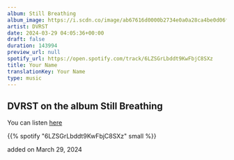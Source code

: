 ```yaml
---
album: Still Breathing
album_image: https://i.scdn.co/image/ab67616d0000b2734e0a0a28ca4be0d06f189f9b
artist: DVRST
date: 2024-03-29 04:05:36+00:00
draft: false
duration: 143994
preview_url: null
spotify_url: https://open.spotify.com/track/6LZSGrLbddt9KwFbjC8SXz
title: Your Name
translationKey: Your Name
type: music
---
```


## DVRST on the album Still Breathing

You can listen [here](https://open.spotify.com/track/6LZSGrLbddt9KwFbjC8SXz)

{{% spotify "6LZSGrLbddt9KwFbjC8SXz" small %}}

added on March 29, 2024